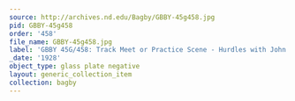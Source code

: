 ```yaml
---
source: http://archives.nd.edu/Bagby/GBBY-45g458.jpg
pid: GBBY-45g458
order: '458'
file_name: GBBY-45g458.jpg
label: 'GBBY 45G/458: Track Meet or Practice Scene - Hurdles with John Conlin - 1928'
_date: '1928'
object_type: glass plate negative
layout: generic_collection_item
collection: bagby
---
```

